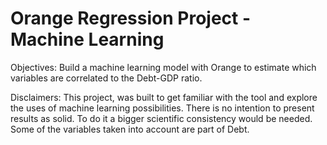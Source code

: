 # Orange Regression Project - Machine Learning

Objectives:
Build a machine learning model with Orange to estimate which variables are correlated to the Debt-GDP ratio.

Disclaimers:
This project, was built to get familiar with the tool and explore the uses of machine learning possibilities. 
There is no intention to present results as solid. To do it a bigger scientific consistency would be needed.
Some of the variables taken into account are part of Debt.
